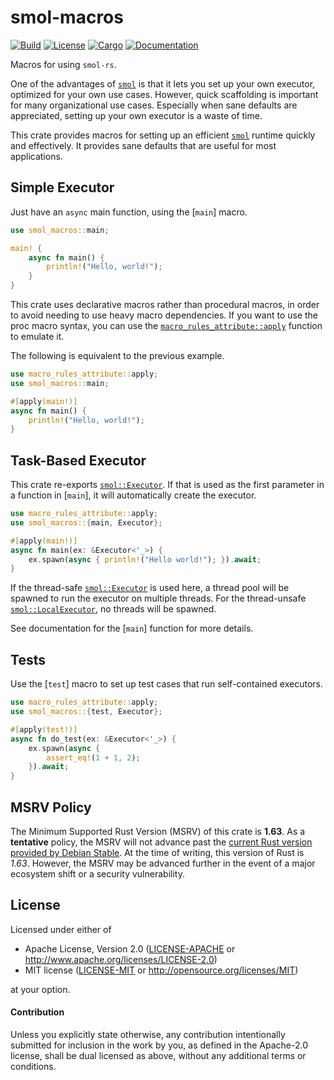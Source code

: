 # smol-macros

[![Build](https://github.com/smol-rs/smol-macros/actions/workflows/ci.yml/badge.svg)](
https://github.com/smol-rs/smol-macros/actions)
[![License](https://img.shields.io/badge/license-Apache--2.0_OR_MIT-blue.svg)](
https://github.com/smol-rs/smol-macros)
[![Cargo](https://img.shields.io/crates/v/smol-macros.svg)](
https://crates.io/crates/smol-macros)
[![Documentation](https://docs.rs/smol-macros/badge.svg)](
https://docs.rs/smol-macros)

Macros for using `smol-rs`.

One of the advantages of [`smol`] is that it lets you set up your own executor, optimized for
your own use cases. However, quick scaffolding is important for many organizational use cases.
Especially when sane defaults are appreciated, setting up your own executor is a waste of
time.

This crate provides macros for setting up an efficient [`smol`] runtime quickly and
effectively. It provides sane defaults that are useful for most applications.

## Simple Executor

Just have an `async` main function, using the [`main`] macro.

```rust
use smol_macros::main;

main! {
    async fn main() {
        println!("Hello, world!");
    }
}
```

This crate uses declarative macros rather than procedural macros, in order to avoid needing
to use heavy macro dependencies. If you want to use the proc macro syntax, you can use the
[`macro_rules_attribute::apply`] function to emulate it.

The following is equivalent to the previous example.

```rust
use macro_rules_attribute::apply;
use smol_macros::main;

#[apply(main!)]
async fn main() {
    println!("Hello, world!");
}
```

## Task-Based Executor

This crate re-exports [`smol::Executor`]. If that is used as the first parameter in a
function in [`main`], it will automatically create the executor.

```rust
use macro_rules_attribute::apply;
use smol_macros::{main, Executor};

#[apply(main!)]
async fn main(ex: &Executor<'_>) {
    ex.spawn(async { println!("Hello world!"); }).await;
}
```

If the thread-safe [`smol::Executor`] is used here, a thread pool will be spawned to run
the executor on multiple threads. For the thread-unsafe [`smol::LocalExecutor`], no threads
will be spawned.

See documentation for the [`main`] function for more details.

## Tests

Use the [`test`] macro to set up test cases that run self-contained executors.

```rust
use macro_rules_attribute::apply;
use smol_macros::{test, Executor};

#[apply(test!)]
async fn do_test(ex: &Executor<'_>) {
    ex.spawn(async {
        assert_eq!(1 + 1, 2);
    }).await;
}
```

[`smol`]: https://crates.io/crates/smol
[`smol::Executor`]: https://docs.rs/smol/latest/smol/struct.Executor.html
[`smol::LocalExecutor`]: https://docs.rs/smol/latest/smol/struct.LocalExecutor.html
[`macro_rules_attribute::apply`]: https://docs.rs/macro_rules_attribute/latest/macro_rules_attribute/attr.apply.html

## MSRV Policy

The Minimum Supported Rust Version (MSRV) of this crate is **1.63**. As a **tentative** policy, the MSRV will not advance past the [current Rust version provided by Debian Stable](https://packages.debian.org/stable/rust/rustc). At the time of writing, this version of Rust is *1.63*. However, the MSRV may be advanced further in the event of a major ecosystem shift or a security vulnerability.

## License

Licensed under either of

 * Apache License, Version 2.0 ([LICENSE-APACHE](LICENSE-APACHE) or http://www.apache.org/licenses/LICENSE-2.0)
 * MIT license ([LICENSE-MIT](LICENSE-MIT) or http://opensource.org/licenses/MIT)

at your option.

#### Contribution

Unless you explicitly state otherwise, any contribution intentionally submitted
for inclusion in the work by you, as defined in the Apache-2.0 license, shall be
dual licensed as above, without any additional terms or conditions.
